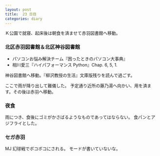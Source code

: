 ```yaml
---
layout: post
title:  23 日目
categories: diary
---
```


Ｋ公園で就寝、起床後は朝食を済ませて赤羽図書館へ移動。

### 北区赤羽図書館＆北区神谷図書館

* パソコンお悩み解決チーム『困ったときのパソコン大事典』
* 相川愛三『ハイパフォーマンス Python』Chap. 6, 5, 1.

神谷図書館へ移動。『柳沢教授の生活』文庫版残りを読んで過ごす。

ここで雨が降り出して難儀した。
予定通り近所の藤乃湯へ向かい、用を済ます。その後は赤羽へ移動。

### 夜食

雨につき、食後にゴミがかさばるようなものであってはならない。
食パンとアジフライとした。

### セガ赤羽

MJ 幻球戦でボコボコにされる。
モードが書いていないな。

